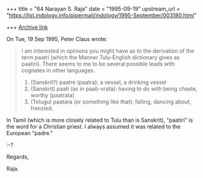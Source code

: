+++
title = "64 Narayan S. Raja"
date = "1995-09-19"
upstream_url = "https://list.indology.info/pipermail/indology/1995-September/003180.html"

+++
[Archive link](https://list.indology.info/pipermail/indology/1995-September/003180.html)



On Tue, 19 Sep 1995, Peter Claus wrote:

> I am interested in opinions you might have as to the derivation
> of the term paatri (which the Manner Tulu-English dictionary
> gives as paatiri).  There seems to me to be several possible
> leads with cognates in other languages. 
>  
> 1) (Sanskrit?) paatre (paatra): a vessel, a drinking vessel
> 2) (Sanskrit) paati (as in paati-vrata): having to do with being
> chaste, worthy (paatrata)
> 3) (Telugu) paatara (or something like that): falling, dancing
> about, frenzied.

In Tamil (which is more closely
related to Tulu than is Sanskrit),
"paatiri" is the word for a Christian
priest.  I always assumed it was
related to the European "padre."

:-?

Regards,


Raja.






